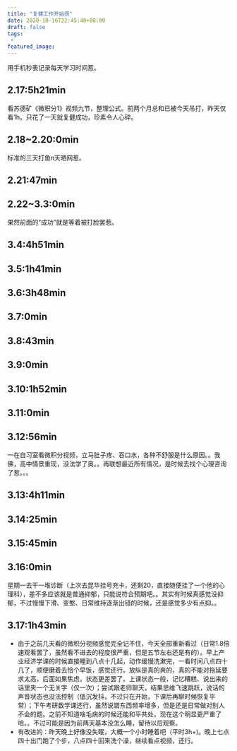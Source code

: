```yaml
---
title: "复健工作开始捞"
date: 2020-10-16T22:45:40+08:00
draft: false
tags:
 - 
featured_image:
---
```

用手机秒表记录每天学习时间惹。
## 2.17:5h21min
看苏德矿《微积分1》视频九节，整理公式。前两个月总和已被今天吊打，昨天仅看1h。只花了一天就复健成功，珍素令人心碎。
## 2.18~2.20:0min
标准的三天打鱼n天晒网惹。
## 2.21:47min
## 2.22~3.3:0min
果然前面的“成功”就是等着被打脸罢惹。
## 3.4:4h51min
## 3.5:1h41min
## 3.6:3h48min
## 3.7:0min
## 3.8:43min
## 3.9:0min
## 3.10:1h52min
## 3.11:0min
## 3.12:56min
一在自习室看微积分视频，立马肚子疼、吞口水，各种不舒服是什么原因。。我佛，高中情景重现，没法学了奥。。再联想最近所有情况，是时候去找个心理咨询了惹。。。
## 3.13:4h11min
## 3.14:25min
## 3.15:45min
## 3.16:0min
星期一去干一堆诊断（上次去昆华挂号充卡，还剩20，直接随便挂了一个他的心理科），差不多应该就是普通抑郁，只能说符合预期吧。。其实有时候真感觉没抑郁，不过慢慢下滑、变憨、日常维持逐渐出错的时候，还是感觉多少有点抑。。
## 3.17:1h43min
- 由于之前几天看的微积分视频感觉完全记不住，今天全部重新看过（日常1.8倍速观看罢了，虽然看不进去的程度很严重，但是五节左右还是有的）。早上产业经济学课的时候直接睡到八点十几起，动作缓慢洗漱完，一看时间八点四十几了，顺便磨着去恰个早饭，感觉还行。放纵是真的爽的，真的不能对拖延要求太高，后面如果焦虑，状态更差罢了。上课状态一般，记忆糟糕、说出来的话里夹一个无关字（仅一次）；尝试跟老师聊天，结果思维飞速跳跃，说话的声音状态也没法控制（低沉发抖，不过只在开始，下课后再聊时候恢复平常）；下午考研数学课还行，虽然说错东西频率增多，但是还是日常做对别人不会的题。之前不知道啥毛病的时候还能和平共处，现在这个明显更严重了哈。。不过可能是因为前两天基本没怎么睡，留待以后观察。
- 有改进的：昨天晚上好像没失眠，大概一个小时睡着吧（平时3h+)。晚上七点四十出门跑了个步，八点四十回来洗个澡，继续看点视频，还行。